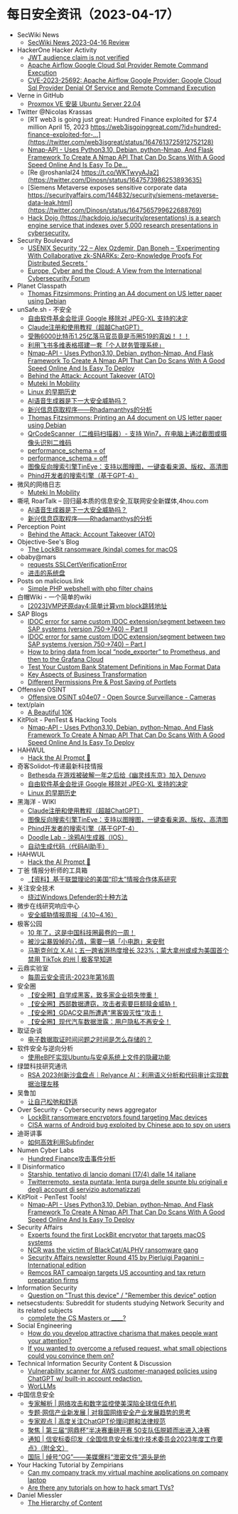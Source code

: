 # 每日安全资讯（2023-04-17）

- SecWiki News
  - [SecWiki News 2023-04-16 Review](http://www.sec-wiki.com/?2023-04-16)
- HackerOne Hacker Activity
  - [JWT audience claim is not verified](https://hackerone.com/reports/1889161)
  - [Apache Airflow Google Cloud Sql Provider Remote Command Execution](https://hackerone.com/reports/1895277)
  - [CVE-2023-25692: Apache Airflow Google Provider: Google Cloud Sql Provider Denial Of Service and Remote Command Execution](https://hackerone.com/reports/1895316)
- Verne in GitHub
  - [Proxmox VE 安装 Ubuntu Server 22.04](https://einverne.github.io/post/2023/04/proxmox-install-ubuntu-server-22-04.html)
- Twitter @Nicolas Krassas
  - [RT web3 is going just great: Hundred Finance exploited for $7.4 million April 15, 2023 https://web3isgoinggreat.com/?id=hundred-finance-exploited-for-...](https://twitter.com/web3isgreat/status/1647613725912752128)
  - [Nmap-API - Uses Python3.10, Debian, python-Nmap, And Flask Framework To Create A Nmap API That Can Do Scans With A Good Speed Online And Is Easy To De...](https://twitter.com/Dinosn/status/1647597610033721346)
  - [Re @roshanlal24 https://t.co/WKTwyyAJa2](https://twitter.com/Dinosn/status/1647573986253893635)
  - [Siemens Metaverse exposes sensitive corporate data https://securityaffairs.com/144832/security/siemens-metaverse-data-leak.html](https://twitter.com/Dinosn/status/1647565799622688769)
  - [Hack Dojo (https://hackdojo.io/security/presentations) is a search engine service that indexes over 5,000 research presentations in cybersecurity.](https://twitter.com/Dinosn/status/1647545786350092289)
- Security Boulevard
  - [USENIX Security ’22 – Alex Ozdemir, Dan Boneh – ‘Experimenting With Collaborative zk-SNARKs: Zero-Knowledge Proofs For Distributed Secrets ‘](https://securityboulevard.com/2023/04/usenix-security-22-alex-ozdemir-dan-boneh-experimenting-with-collaborative-zk-snarks-zero-knowledge-proofs-for-distributed-secrets/)
  - [Europe, Cyber and the Cloud: A View from the International Cybersecurity Forum](https://securityboulevard.com/2023/04/europe-cyber-and-the-cloud-a-view-from-the-international-cybersecurity-forum/)
- Planet Classpath
  - [Thomas Fitzsimmons: Printing an A4 document on US letter paper using Debian](https://www.fitzsim.org/blog/?p=518)
- unSafe.sh - 不安全
  - [自由软件基金会批评 Google 移除对 JPEG-XL 支持的决定](https://buaq.net/go-158922.html)
  - [Claude注册和使用教程（超越ChatGPT）](https://buaq.net/go-158921.html)
  - [受贿6000比特币1.25亿落马官员竟是币圈519的真凶！！！](https://buaq.net/go-158911.html)
  - [利用飞书多维表格搭建一套「个人财务管理系统」](https://buaq.net/go-158920.html)
  - [Nmap-API - Uses Python3.10, Debian, python-Nmap, And Flask Framework To Create A Nmap API That Can Do Scans With A Good Speed Online And Is Easy To Deploy](https://buaq.net/go-158890.html)
  - [Behind the Attack: Account Takeover (ATO)](https://buaq.net/go-158901.html)
  - [Muteki In Mobility](https://buaq.net/go-158876.html)
  - [Linux 的早期历史](https://buaq.net/go-158892.html)
  - [AI语音生成器是下一大安全威胁吗？](https://buaq.net/go-158864.html)
  - [新兴信息窃取程序——Rhadamanthys的分析](https://buaq.net/go-158865.html)
  - [Thomas Fitzsimmons: Printing an A4 document on US letter paper using Debian](https://buaq.net/go-158867.html)
  - [QrCodeScanner（二维码扫描器）- 支持 Win7，在电脑上通过截图或摄像头识别二维码](https://buaq.net/go-158860.html)
  - [performance_schema = of](https://buaq.net/go-158866.html)
  - [performance_schema = off](https://buaq.net/go-158872.html)
  - [图像反向搜索引擎TinEye：支持以图搜图，一键查看来源、版权、高清图](https://buaq.net/go-158861.html)
  - [Phind开发者的搜索引擎（基于GPT-4）](https://buaq.net/go-158862.html)
- 微风的网络日志
  - [Muteki In Mobility](http://leybreeze.com/blog/?p=220079)
- 嘶吼 RoarTalk – 回归最本质的信息安全,互联网安全新媒体,4hou.com
  - [AI语音生成器是下一大安全威胁吗？](https://www.4hou.com/posts/JKZD)
  - [新兴信息窃取程序——Rhadamanthys的分析](https://www.4hou.com/posts/3r1r)
- Perception Point
  - [Behind the Attack: Account Takeover (ATO)](https://perception-point.io/blog/behind-the-attack-account-takeover-ato/)
- Objective-See's Blog
  - [The LockBit ransomware (kinda) comes for macOS](https://objective-see.org/blog/blog_0x75.html)
- obaby@mars
  - [requests SSLCertVerificationError](https://h4ck.org.cn/2023/04/requests-sslcertverificationerror/)
  - [进击的系统盘](https://h4ck.org.cn/2023/04/%e8%bf%9b%e5%87%bb%e7%9a%84%e7%b3%bb%e7%bb%9f%e7%9b%98/)
- Posts on malicious.link
  - [Simple PHP webshell with php filter chains](https://malicious.link/post/2023/simple-php-webshell-with-php-filter-chains/)
- 白帽Wiki - 一个简单的wiki
  - [[2023]VMP还原day4:简单计算vm block跳转地址](https://key08.com/index.php/2023/04/16/1740.html)
- SAP Blogs
  - [IDOC error for same custom IDOC extension/segment between two SAP systems (version 750->740) – Part II](https://blogs.sap.com/2023/04/16/idoc-error-for-same-custom-idoc-extension-segment-between-two-sap-systems-version-750-740-part-ii/)
  - [IDOC error for same custom IDOC extension/segment between two SAP systems (version 750->740) – Part I](https://blogs.sap.com/2023/04/16/idoc-error-for-same-custom-idoc-extension-segment-between-two-sap-systems-version-750-740-part-i/)
  - [How to bring data from local “node_exporter” to Prometheus, and then to the Grafana Cloud](https://blogs.sap.com/2023/04/16/how-to-bring-data-from-local-node_exporter-to-prometheus-and-then-to-the-grafana-cloud/)
  - [Test Your Custom Bank Statement Definitions in Map Format Data](https://blogs.sap.com/2023/04/16/test-your-custom-bank-statement-definitions-in-map-format-data/)
  - [Key Aspects of Business Transformation](https://blogs.sap.com/2023/04/16/key-aspects-of-business-transformation/)
  - [Different Permissions Pre & Post Saving of Portlets](https://blogs.sap.com/2023/04/16/different-permissions-pre-post-saving-of-portlets/)
- Offensive OSINT
  - [Offensive OSINT s04e07 - Open Source Surveillance - Cameras](https://www.offensiveosint.io/offensive-osint-s04e07-open-source-surveillance-cameras/)
- text/plain
  - [A Beautiful 10K](https://textslashplain.com/2023/04/16/a-beautiful-10k/)
- KitPloit - PenTest & Hacking Tools
  - [Nmap-API - Uses Python3.10, Debian, python-Nmap, And Flask Framework To Create A Nmap API That Can Do Scans With A Good Speed Online And Is Easy To Deploy](http://www.kitploit.com/2023/04/nmap-api-uses-python310-debian-python.html)
- HAHWUL
  - [Hack the AI Prompt 🤖](https://www.hahwul.com/2023/04/16/hack-the-prompt/)
- 奇客Solidot–传递最新科技情报
  - [Bethesda 在游戏被破解一年之后给《幽灵线东京》加入 Denuvo](https://www.solidot.org/story?sid=74681)
  - [自由软件基金会批评 Google 移除对 JPEG-XL 支持的决定](https://www.solidot.org/story?sid=74680)
  - [Linux 的早期历史](https://www.solidot.org/story?sid=74678)
- 黑海洋 - WIKI
  - [Claude注册和使用教程（超越ChatGPT）](https://blog.upx8.com/3410)
  - [图像反向搜索引擎TinEye：支持以图搜图，一键查看来源、版权、高清图](https://blog.upx8.com/3409)
  - [Phind开发者的搜索引擎（基于GPT-4）](https://blog.upx8.com/3408)
  - [Doodle Lab - 涂鸦AI生成器（IOS）](https://blog.upx8.com/3407)
  - [自动生成代码（代码AI助手）](https://blog.upx8.com/3406)
- HAHWUL
  - [Hack the AI Prompt 🤖](https://www.hahwul.com/2023/04/16/hack-the-prompt/)
- 丁爸 情报分析师的工具箱
  - [【资料】基于联盟理论的美国“印太”情报合作体系研究](https://mp.weixin.qq.com/s?__biz=MzI2MTE0NTE3Mw==&mid=2651135801&idx=1&sn=72d13af252414f1799f518220a7295c6&chksm=f1af6803c6d8e1152c31ac4044cd32584ec415639c1b7a881c7b8bc4b32e948286d84160dc57&scene=58&subscene=0#rd)
- 关注安全技术
  - [绕过Windows Defender的十种方法](https://mp.weixin.qq.com/s?__biz=MzA4MDMwMjQ3Mg==&mid=2651868509&idx=1&sn=1d3bce173713dfe99344f75ba619ef5c&chksm=8442b5bab3353cacf7d64bb87a84fdc9dbccadb649ab0551ac70537a5403203cd480c238cf81&scene=58&subscene=0#rd)
- 微步在线研究响应中心
  - [安全威胁情报周报（4.10~4.16）](https://mp.weixin.qq.com/s?__biz=Mzg5MTc3ODY4Mw==&mid=2247501088&idx=1&sn=ef48f2811f944a79c9049eb54a770ff7&chksm=cfcaa634f8bd2f22261776b4083fd56762b09bff2a2cadd4671a1ba6a16614ae09bb6d55fb11&scene=58&subscene=0#rd)
- 极客公园
  - [10 年了，这是中国科技圈最卷的一周！](https://mp.weixin.qq.com/s?__biz=MTMwNDMwODQ0MQ==&mid=2652989956&idx=1&sn=af56c77012d26f1db2c59fd1f509b3fe&chksm=7e5417b249239ea460ee328c0785facd083f3301346c410d699f21de3877b1398cf25fa55aca&scene=58&subscene=0#rd)
  - [被沙尘暴毁掉的心情，需要一辆「小电跑」来安慰](https://mp.weixin.qq.com/s?__biz=MTMwNDMwODQ0MQ==&mid=2652989956&idx=2&sn=7da403cd1a9f2c17ef7beca24b32d6a8&chksm=7e5417b249239ea4d473830ecf6c1725ff0f56f6b43699711b02191a0eb5bae8a097fe0304ef&scene=58&subscene=0#rd)
  - [马斯克创立 X.AI；五一跨省游热度增长 323%；蒙大拿州或成为美国首个禁用 TikTok 的州 | 极客早知道](https://mp.weixin.qq.com/s?__biz=MTMwNDMwODQ0MQ==&mid=2652989955&idx=1&sn=468de4d87180516d60cc7ed50c345826&chksm=7e5417b549239ea3eca9ee94cb99532118fbc4866222bf12ecb6f68afefc89c623c14b923570&scene=58&subscene=0#rd)
- 云鼎实验室
  - [每周云安全资讯-2023年第16周](https://mp.weixin.qq.com/s?__biz=MzU3ODAyMjg4OQ==&mid=2247494953&idx=1&sn=e319a922856384102f172f819e5a1fe9&chksm=fd7911afca0e98b9926f2997189b2d4b095bcf5e6b29e7f5ad2b80543e338d8bca1702a0cd96&scene=58&subscene=0#rd)
- 安全圈
  - [【安全圈】自学成黑客，致多家企业损失惨重！](https://mp.weixin.qq.com/s?__biz=MzIzMzE4NDU1OQ==&mid=2652032489&idx=1&sn=b7e38f648e80096d0ac4d268d3affa95&chksm=f36fe1a9c41868bfc55721aa326d09beec81c4d0e2dbebdd9aad3839ceb504828e76f1e1488c&scene=58&subscene=0#rd)
  - [【安全圈】西部数据遭窃，攻击者索要巨额赎金威胁！](https://mp.weixin.qq.com/s?__biz=MzIzMzE4NDU1OQ==&mid=2652032489&idx=2&sn=99779b39b00f1b153f5a156aaf3e9147&chksm=f36fe1a9c41868bfe71563f9e7bc0e039dc60a810630ba7196a9dfdc50d61eaf44877e4b2836&scene=58&subscene=0#rd)
  - [【安全圈】GDAC交易所遭遇“黑客毁灭性”攻击！](https://mp.weixin.qq.com/s?__biz=MzIzMzE4NDU1OQ==&mid=2652032489&idx=3&sn=6256499eef2c139e07544462cdc9bd0e&chksm=f36fe1a9c41868bf325cc6a8159acf175491393b46cad339ece742d98f5f5d3c090993762880&scene=58&subscene=0#rd)
  - [【安全圈】现代汽车数据泄露：用户隐私不再安全！](https://mp.weixin.qq.com/s?__biz=MzIzMzE4NDU1OQ==&mid=2652032489&idx=4&sn=b1c41b81a0f0e7086a72bb2384536cb0&chksm=f36fe1a9c41868bfcb687720814badfa85477d2624ff9967bcbadc70ab402484afc37fa6fefd&scene=58&subscene=0#rd)
- 取证杂谈
  - [电子数据取证时间问题之时间是怎么存储的？](https://mp.weixin.qq.com/s?__biz=MzI3Mjc0MjkwMQ==&mid=2247484114&idx=1&sn=5bd1a67159344b8a04d2cb7c82233288&chksm=eb2ca248dc5b2b5eaf83629a9a2432189bb287bf4ef275f00082f530adb9186e762f54a20413&scene=58&subscene=0#rd)
- 软件安全与逆向分析
  - [使用eBPF实现Ubuntu与安卓系统上文件的隐藏功能](https://mp.weixin.qq.com/s?__biz=MzU3MTY5MzQxMA==&mid=2247484235&idx=1&sn=469c67e3467b1c56119f684e06c14d2f&chksm=fcdd0346cbaa8a506443691c3d3046224ed9732308c4ca3d5a45c2671380ecee3410d75beade&scene=58&subscene=0#rd)
- 绿盟科技研究通讯
  - [RSA 2023创新沙盒盘点｜Relyance AI：利用语义分析和代码审计实现数据治理左移](https://mp.weixin.qq.com/s?__biz=MzIyODYzNTU2OA==&mid=2247495142&idx=1&sn=e2c66c8675f233d930c2898256258d6d&chksm=e84c4b39df3bc22f901f9e1bfe91f8509da5daa0bfd94602e09324c9c4bc725a7f592225fa58&scene=58&subscene=0#rd)
- 吴鲁加
  - [让自己松弛和舒适](https://mp.weixin.qq.com/s?__biz=Mzg5NDY4ODM1MA==&mid=2247484399&idx=1&sn=f506ed366cb7d89396866957410c5404&chksm=c01a8edef76d07c82775492f0d53d79b7f88f677868de93cade2acce1c736c78c0a9c370cba0&scene=58&subscene=0#rd)
- Over Security - Cybersecurity news aggregator
  - [LockBit ransomware encryptors found targeting Mac devices](https://www.bleepingcomputer.com/news/security/lockbit-ransomware-encryptors-found-targeting-mac-devices/)
  - [CISA warns of Android bug exploited by Chinese app to spy on users](https://www.bleepingcomputer.com/news/security/cisa-warns-of-android-bug-exploited-by-chinese-app-to-spy-on-users/)
- 迪哥讲事
  - [如何高效利用Subfinder](https://mp.weixin.qq.com/s?__biz=MzIzMTIzNTM0MA==&mid=2247488671&idx=1&sn=2bddfbe80b1ff2c823d14f06004aaa1f&chksm=e8a61efcdfd197ead26230ef4120edfb3ed013142098ec2e89563e27a5a689b8a72b8b31dd11&scene=58&subscene=0#rd)
- Numen Cyber Labs
  - [Hundred Finance攻击事件分析](https://mp.weixin.qq.com/s?__biz=Mzg4MDcxNTc2NA==&mid=2247485166&idx=1&sn=523068aaef95c46611faaffaf6ffc8bd&chksm=cf71b475f8063d632f45a713d3a1389ff5fdd214a0f909dde158fba639003a09dd958bb0a335&scene=58&subscene=0#rd)
- Il Disinformatico
  - [Starship, tentativo di lancio domani (17/4) dalle 14 italiane](http://attivissimo.blogspot.com/2023/04/starship-tentativo-di-lancio-domani-174.html)
  - [Twitterremoto, sesta puntata: lenta purga delle spunte blu originali e degli account di servizio automatizzati](http://attivissimo.blogspot.com/2023/04/twitterremoto-sesta-puntata-lenta-purga.html)
- KitPloit - PenTest Tools!
  - [Nmap-API - Uses Python3.10, Debian, python-Nmap, And Flask Framework To Create A Nmap API That Can Do Scans With A Good Speed Online And Is Easy To Deploy](http://www.kitploit.com/2023/04/nmap-api-uses-python310-debian-python.html)
- Security Affairs
  - [Experts found the first LockBit encryptor that targets macOS systems](https://securityaffairs.com/144879/cyber-crime/lockbit-encryptor-targets-macos.html)
  - [NCR was the victim of BlackCat/ALPHV ransomware gang](https://securityaffairs.com/144866/cyber-crime/ncr-blackcat-alphv-ransomware.html)
  - [Security Affairs newsletter Round 415 by Pierluigi Paganini – International edition](https://securityaffairs.com/144863/breaking-news/security-affairs-newsletter-round-415-by-pierluigi-paganini.html)
  - [Remcos RAT campaign targets US accounting and tax return preparation firms](https://securityaffairs.com/144851/cyber-crime/remcos-rat-tax-day-campaign.html)
- Information Security
  - [Question on "Trust this device" / "Remember this device" option](https://www.reddit.com/r/Information_Security/comments/12o9l9t/question_on_trust_this_device_remember_this/)
- netsecstudents: Subreddit for students studying Network Security and its related subjects
  - [complete the CS Masters or ____?](https://www.reddit.com/r/netsecstudents/comments/12o6u73/complete_the_cs_masters_or/)
- Social Engineering
  - [How do you develop attractive charisma that makes people want your attention?](https://www.reddit.com/r/SocialEngineering/comments/12op751/how_do_you_develop_attractive_charisma_that_makes/)
  - [If you wanted to overcome a refused request, what small objections could you convince them on?](https://www.reddit.com/r/SocialEngineering/comments/12or7w8/if_you_wanted_to_overcome_a_refused_request_what/)
- Technical Information Security Content & Discussion
  - [Vulnerability scanner for AWS customer-managed policies using ChatGPT w/ built-in account redaction.](https://www.reddit.com/r/netsec/comments/12nsrz1/vulnerability_scanner_for_aws_customermanaged/)
  - [WorLLMs](https://www.reddit.com/r/netsec/comments/12o1x14/worllms/)
- 中国信息安全
  - [专家解析 | 网络攻击和数字监控使美深陷全球信任危机](https://mp.weixin.qq.com/s?__biz=MzA5MzE5MDAzOA==&mid=2664181689&idx=1&sn=4b57774ef74fac739864b0fe93f5cd1b&chksm=8b592d40bc2ea456287c6dd2b97a58ce6d95f287d04768e6d9db1d64dc1e1420381f678b2b37&scene=58&subscene=0#rd)
  - [专题·网信产业新发展 | 对我国网络安全产业发展趋势的思考](https://mp.weixin.qq.com/s?__biz=MzA5MzE5MDAzOA==&mid=2664181689&idx=2&sn=3d2e47f96dc282d273bc85476a936774&chksm=8b592d40bc2ea4567672aaae240a505cf4d72a12abbfcddc08e4e2b4e14078c34c0fd18d4ca7&scene=58&subscene=0#rd)
  - [专家观点 | 高度关注ChatGPT伦理问题和法律规范](https://mp.weixin.qq.com/s?__biz=MzA5MzE5MDAzOA==&mid=2664181689&idx=3&sn=d8bdba4290607e8005d9815430119202&chksm=8b592d40bc2ea4565fe9f859893063633f7922ab3d97499cc5206d6a07b2fb114e40aff7b324&scene=58&subscene=0#rd)
  - [聚焦 | 第三届“网鼎杯”半决赛重磅开赛 50支队伍脱颖而出进入决赛](https://mp.weixin.qq.com/s?__biz=MzA5MzE5MDAzOA==&mid=2664181689&idx=4&sn=97110a8225890214629115aec88f516f&chksm=8b592d40bc2ea4561e6b9424ef109b4844b4e25681f6417a44db8ab94e255e0fd9a718764edb&scene=58&subscene=0#rd)
  - [通知 | 信安标委印发《全国信息安全标准化技术委员会2023年度工作要点》（附全文）](https://mp.weixin.qq.com/s?__biz=MzA5MzE5MDAzOA==&mid=2664181689&idx=5&sn=6aa62446e0fb987fe5882929e79fae48&chksm=8b592d40bc2ea4561821db8ddb99bd9c42525453f09cf7449fa5506c75515646e1ed4f81435c&scene=58&subscene=0#rd)
  - [国际 | 绰号“OG”——美媒爆料“泄密文件”源头是他](https://mp.weixin.qq.com/s?__biz=MzA5MzE5MDAzOA==&mid=2664181689&idx=6&sn=3e362b9c4e1a3fafe37c5adc9359f11f&chksm=8b592d40bc2ea4565e1007e5c812579b16bdb5f4a7bb4534ea71cf23a23d548a44ce8db87aab&scene=58&subscene=0#rd)
- Your Hacking Tutorial by Zempirians
  - [Can my company track my virtual machine applications on company laptop](https://www.reddit.com/r/HowToHack/comments/12ofmjs/can_my_company_track_my_virtual_machine/)
  - [Are there any tutorials on how to hack smart TVs?](https://www.reddit.com/r/HowToHack/comments/12opsy3/are_there_any_tutorials_on_how_to_hack_smart_tvs/)
- Daniel Miessler
  - [The Hierarchy of Content](https://danielmiessler.com/blog/the-hierarchy-of-content/)

